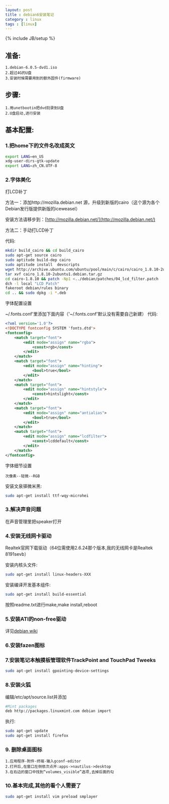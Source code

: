 ```yaml
---
layout: post
title : debian6安装笔记
category : linux
tags : [linux]
---
```

{% include JB/setup %}

## 准备:

	1.debian-6.0.5-dvd1.iso 
	2.超过4G的U盘 
	3.安装时候需要用到的额外固件(firmware)

## 步骤:

	1.用unetbootin把dvd刻录到U盘 
	2.U盘启动,进行安装

## 基本配置:

### 1.把home下的文件名改成英文

```bash
export LANG=en_US  
xdg-user-dirs-gtk-update  
export LANG=zh_CN.UTF-8 
```

### 2.字体美化

打LCD补丁

方法一：添加http://mozilla.debian.net 源，升级到新版的cairo（这个源为各个Debian发行版提供新版的iceweasel）

安装方法请移步到：[http://mozilla.debian.net/](http://mozilla.debian.net/)

方法二：手动打LCD补丁

代码:

```bash
mkdir build_cairo && cd build_cairo
sudo apt-get source cairo
sudo aptitude build-dep cairo
sudo aptitude install  devscripts
wget http://archive.ubuntu.com/ubuntu/pool/main/c/cairo/cairo_1.8.10-2ubuntu1.debian.tar.gz
tar xvf cairo_1.8.10-2ubuntu1.debian.tar.gz
cd cairo-1.8.10 && patch -Np1 <../debian/patches/04_lcd_filter.patch
dch -l local "LCD Patch"
fakeroot debian/rules binary
cd .. && sudo dpkg -i *.deb 
```


字体配置设置

~/.fonts.conf'里添加下面内容（'~/.fonts.conf'默认没有需要自己新建） 代码:

```xml
<?xml version='1.0'?>
<!DOCTYPE fontconfig SYSTEM 'fonts.dtd'>
<fontconfig>
	<match target="font">
		<edit mode="assign" name="rgba">
			<const>rgb</const>
		</edit>
	</match>
	<match target="font">
		<edit mode="assign" name="hinting">
			<bool>true</bool>
		</edit>
	</match>
	<match target="font">
		<edit mode="assign" name="hintstyle">
			<const>hintslight</const>
		</edit>
	</match>
	<match target="font">
		<edit mode="assign" name="antialias">
			<bool>true</bool>
		</edit>
	</match>
	<match target="font">
		<edit mode="assign" name="lcdfilter">
			<const>lcddefault</const>
		</edit>
	</match>
</fontconfig> 
```

字体细节设置

	次像素--轻微--RGB

安装文泉驿微米黑:

```bash
sudo apt-get install ttf-wqy-microhei 
```

### 3.解决声音问题

在声音管理里把speaker打开

### 4.安装无线网卡驱动

Realtek官网下载驱动（64位需使用2.6.24那个版本,我的无线网卡是Realtek 8191sevb）

安装内核头文件:

```bash
sudo apt-get install linux-headers-XXX 
```

安装编译开发基本组件:

```bash
sudo apt-get install build-essential 
```

按照readme.txt进行make,make install,reboot

### 5.安装ATI的non-free驱动

详见[debian wiki](http://wiki.debian.org/ATIProprietary)

### 6.安装fazen图标

### 7.安装笔记本触摸板管理软件TrackPoint and TouchPad Tweeks

```bash
sudo apt-get install gpointing-device-settings 
```

### 8.安装火狐

编辑/etc/apt/source.list并添加

```bash
#Mint packages
deb http://packages.linuxmint.com debian import
```

执行:

```bash
sudo apt-get update
sudo apt-get install firefox
```

### 9. 删除桌面图标

	1.应用程序-附件-终端-输入gconf-editor
	2.打开后,在窗口左侧依次点开:apps->nautilus->desktop
	3.在右边的窗口中找到“volumes_visible”选项,去掉后面的勾

### 10.基本完成,其他的看个人需要了

```bash
sudo apt-get install vim preload smplayer
```